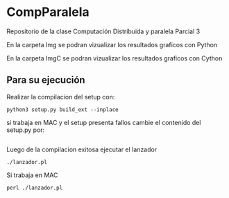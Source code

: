 # CompParalela
Repositorio de la clase Computación Distribuida y paralela Parcial 3

En la carpeta Img se podran vizualizar los resultados graficos con Python 

En la carpeta ImgC se podran vizualizar los resultados graficos con Cython

## Para su ejecución
Realizar la compilacion del setup con:
```
python3 setup.py build_ext --inplace
```
si trabaja en MAC y el setup presenta fallos cambie el contenido del setup.py por:
```

```
Luego de la compilacion exitosa ejecutar el lanzador
```
./lanzador.pl
```
Si trabaja en MAC
```
perl ./lanzador.pl
```





